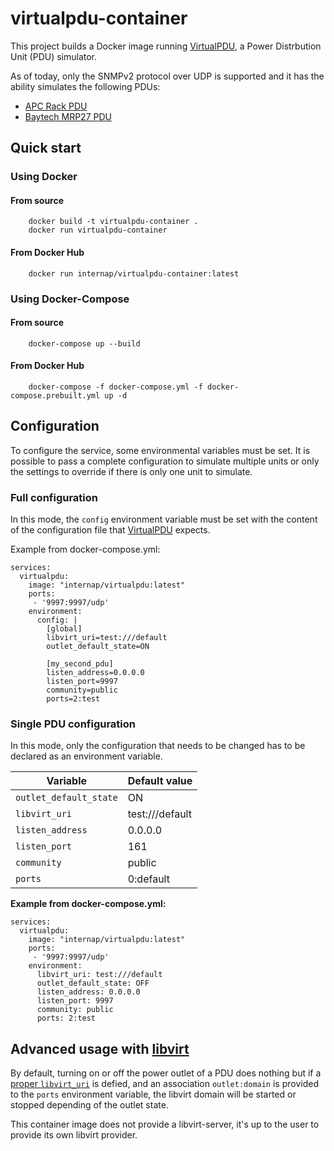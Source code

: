 virtualpdu-container
====================

This project builds a Docker image running
[VirtualPDU](http://github.com/openstack/virtualpdu), a Power
Distrbution Unit (PDU) simulator.

As of today, only the SNMPv2 protocol over UDP is supported and it has
the ability simulates the following PDUs:
 - [APC Rack PDU](https://github.com/openstack/virtualpdu/blob/master/virtualpdu/pdu/apc_rackpdu.py)
 - [Baytech MRP27 PDU](https://github.com/openstack/virtualpdu/blob/master/virtualpdu/pdu/baytech_mrp27.py)


Quick start
-----------

### Using Docker ###

#### From source ####

        docker build -t virtualpdu-container .
        docker run virtualpdu-container

#### From Docker Hub ####

        docker run internap/virtualpdu-container:latest


### Using Docker-Compose ###

#### From source ####
        docker-compose up --build
        
#### From Docker Hub ####
	    docker-compose -f docker-compose.yml -f docker-compose.prebuilt.yml up -d

        
Configuration
-------------

To configure the service, some environmental variables must be
set.  It is possible to pass a complete configuration to simulate
multiple units or only the settings to override if there is only one
unit to simulate.


### Full configuration ###

In this mode, the `config` environment variable must be set with the
content of the configuration file that
[VirtualPDU](http://github.com/openstack/virtualpdu) expects.

Example from docker-compose.yml:

    services:
      virtualpdu:
        image: "internap/virtualpdu:latest"
        ports:
         - '9997:9997/udp'
        environment:
          config: |
            [global]
            libvirt_uri=test:///default
            outlet_default_state=ON

            [my_second_pdu]
            listen_address=0.0.0.0
            listen_port=9997
            community=public
            ports=2:test


### Single PDU configuration ###

In this mode, only the configuration that needs to be changed has to be
declared as an environment variable.

| Variable               | Default value   |
|------------------------|-----------------|
| `outlet_default_state` | ON              |
| `libvirt_uri`          | test:///default |
| `listen_address`       | 0.0.0.0         | 
| `listen_port`          | 161             |
| `community`            | public          |
| `ports`                | 0:default       |

**Example from docker-compose.yml:**

    services:
      virtualpdu:
        image: "internap/virtualpdu:latest"
        ports:
         - '9997:9997/udp'
        environment:
          libvirt_uri: test:///default
          outlet_default_state: OFF
          listen_address: 0.0.0.0
          listen_port: 9997
          community: public
          ports: 2:test


Advanced usage with [libvirt](http://libvirt.org/)
--------------------------------------------------

By default, turning on or off the power outlet of a PDU does nothing but
if a [proper `libvirt_uri`](http://libvirt.org/uri.html) is defied, and
an association `outlet:domain` is provided to the `ports` environment
variable, the libvirt domain will be started or stopped depending of the
outlet state.

This container image does not provide a libvirt-server, it's up to the
user to provide its own libvirt provider.
